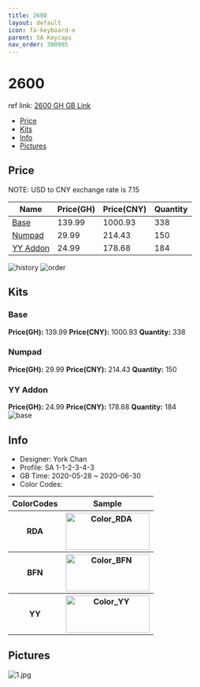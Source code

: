 ```yaml
---
title: 2600 
layout: default
icon: fa-keyboard-o
parent: SA Keycaps
nav_order: 300985
---
```


# 2600 

ref link: [2600 GH GB Link](https://geekhack.org/index.php?topic=105269.0)  
* [Price](#price)  
* [Kits](#kits)  
* [Info](#info)  
* [Pictures](#pictures)  


## Price  

NOTE: USD to CNY exchange rate is 7.15

| Name          | Price(GH)    |  Price(CNY) | Quantity |
| ------------- | ------------ |  ---------- | -------- |
|[Base](#base)|139.99|1000.93|338|
|[Numpad](#numpad)|29.99|214.43|150|
|[YY Addon](#yy-addon)|24.99|178.68|184|

<img src="{{ 'assets/images/sa-keycaps/2600/history.png' | relative_url }}" alt="history" class="image featured">
<img src="{{ 'assets/images/sa-keycaps/2600/order.png' | relative_url }}" alt="order" class="image featured">

## Kits  
### Base  
**Price(GH):** 139.99    **Price(CNY):** 1000.93    **Quantity:** 338  
### Numpad  
**Price(GH):** 29.99    **Price(CNY):** 214.43    **Quantity:** 150  
### YY Addon  
**Price(GH):** 24.99    **Price(CNY):** 178.68    **Quantity:** 184  
<img src="{{ 'assets/images/sa-keycaps/2600/kits_pics/base.jpg' | relative_url }}" alt="base" class="image featured">

## Info  
* Designer: York Chan  
* Profile: SA 1-1-2-3-4-3  
* GB Time: 2020-05-28 ~ 2020-06-30  
* Color Codes:  

<table style="width:100%">
  <tr>
    <th>ColorCodes</th>
    <th>Sample</th>
  </tr>
  <tr>
    <th>RDA</th>
    <th><img src="{{ 'assets/images/sa-keycaps/SP_ColorCodes/abs/SP_Abs_ColorCodes_RDA.png' | relative_url }}" alt="Color_RDA" height="75" width="170"></th>
  </tr>
  <tr>
    <th>BFN</th>
    <th><img src="{{ 'assets/images/sa-keycaps/SP_ColorCodes/abs/SP_Abs_ColorCodes_BFN.png' | relative_url }}" alt="Color_BFN" height="75" width="170"></th>
  </tr>
  <tr>
    <th>YY</th>
    <th><img src="{{ 'assets/images/sa-keycaps/SP_ColorCodes/abs/SP_Abs_ColorCodes_YY.png' | relative_url }}" alt="Color_YY" height="75" width="170"></th>
  </tr>
</table>

## Pictures  
<img src="{{ 'assets/images/sa-keycaps/2600/rendering_pics/1.jpg' | relative_url }}" alt="1.jpg" class="image featured">
